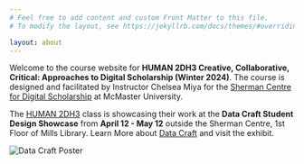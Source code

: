 ```yaml
---
# Feel free to add content and custom Front Matter to this file.
# To modify the layout, see https://jekyllrb.com/docs/themes/#overriding-theme-defaults

layout: about
---
```


Welcome to the course website for **HUMAN 2DH3 Creative, Collaborative, Critical: Approaches to Digital Scholarship (Winter 2024)**. The course is designed and facilitated by Instructor Chelsea Miya for the [Sherman Centre for Digital Scholarship](https://scds.ca/) at McMaster University.

The [HUMAN 2DH3](https://cmiya.github.io/HUM2DH3/about/) class is showcasing their work at the **Data Craft Student Design Showcase** from **April 12 - May 12** outside the Sherman Centre, 1st Floor of Mills Library. Learn More about [Data Craft](https://cmiya.github.io/HUM2DH3/datacraft/) and visit the exhibit.

<img class="poster" title="Data Craft Poster" alt="Data Craft Poster" src="/HUM2DH3/assets/img/datacraft-square.jpeg">